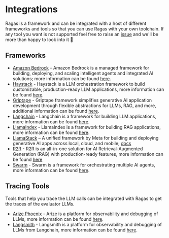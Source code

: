 # Integrations

Ragas is a framework and can be integrated with a host of different frameworks
and tools so that you can use Ragas with your own toolchain. If any tool you
want is not supported feel free to raise an [issue](https://github.com/explodinggradients/ragas/issues/new) and we'll be more than
happy to look into it 🙂


## Frameworks

- [Amazon Bedrock](./amazon_bedrock.md) - Amazon Bedrock is a managed framework for building, deploying, and scaling intelligent agents and integrated AI solutions; more information can be found [here](https://aws.amazon.com/bedrock/).
- [Haystack](./haystack.md) - Haystack is a LLM orchestration framework to build customizable, production-ready LLM applications, more information can be found [here](https://haystack.deepset.ai/).
- [Griptape](./griptape.md) - Griptape framework simplifies generative AI application development through flexible abstractions for LLMs, RAG, and more, additional information can be found [here](https://docs.griptape.ai/stable/griptape-framework/).
- [Langchain](./langchain.md) - Langchain is a framework for building LLM applications, more information can be found [here](https://www.langchain.com/).
- [LlamaIndex](./_llamaindex.md) - LlamaIndex is a framework for building RAG applications, more information can be found [here](https://www.llamaindex.ai/).
- [LlamaStack](./llama_stack.md) – A unified framework by Meta for building and deploying generative AI apps across local, cloud, and mobile; [docs](https://llama-stack.readthedocs.io/en/latest/)
- [R2R](./r2r.md) - R2R is an all-in-one solution for AI Retrieval-Augmented Generation (RAG) with production-ready features, more information can be found [here](https://r2r-docs.sciphi.ai/introduction)
- [Swarm](./swarm_agent_evaluation.md) - Swarm is a framework for orchestrating multiple AI agents, more information can be found [here](https://github.com/openai/swarm).

## Tracing Tools

Tools that help you trace the LLM calls can be integrated with Ragas to get the traces of the evaluator LLMs.

-  [Arize Phoenix](./_arize.md) - Arize is a platform for observability and debugging of LLMs, more information can be found [here](https://phoenix.arize.com/).
- [Langsmith](./langsmith.md) - Langsmith is a platform for observability and debugging of LLMs from Langchain, more information can be found [here](https://www.langchain.com/langsmith).